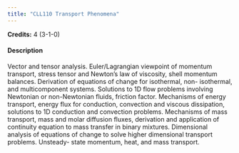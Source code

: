 ```yaml
---
title: "CLL110 Transport Phenomena"
---
```

**Credits:** 4 (3-1-0)

#### Description
Vector and tensor analysis. Euler/Lagrangian viewpoint of momentum transport, stress tensor and Newton’s law of viscosity, shell momentum balances. Derivation of equations of change for isothermal, non- isothermal, and multicomponent systems. Solutions to 1D flow problems involving Newtonian or non-Newtonian fluids, friction factor. Mechanisms of energy transport, energy flux for conduction, convection and viscous dissipation, solutions to 1D conduction and convection problems. Mechanisms of mass transport, mass and molar diffusion fluxes, derivation and application of continuity equation to mass transfer in binary mixtures. Dimensional analysis of equations of change to solve higher dimensional transport problems. Unsteady- state momentum, heat, and mass transport.